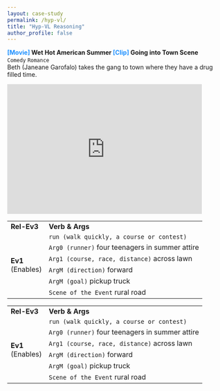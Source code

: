 ```yaml
---
layout: case-study
permalink: /hyp-vl/
title: "Hyp-VL Reasoning"
author_profile: false
---
```



**<font color=DodgerBlue>[Movie]</font> Wet Hot American Summer <font color=DodgerBlue>[Clip]</font> Going into Town Scene**      
`Comedy` `Romance`      
Beth (Janeane Garofalo) takes the gang to town where they have a drug filled time.      
<iframe src="https://www.youtube.com/embed/OO9kSxcT9Rg?start=790&end=793&version=3" scrolling="yes" frameborder="yes" framespacing="0" allowfullscreen="true" width=450 height=300></iframe> 


<di style="width:100%,float:left">
    <table width="50%">
        <tr>
            <td><strong>Rel-Ev3</strong></td>
            <td><strong>Verb & Args</td>
        </tr>
        <tr>
            <td rowspan="6"><strong>Ev1</strong> </br> (Enables)</td>
            <td><code>run (walk quickly, a course or contest)</code></td>
        </tr>
        <tr><td><code>Arg0 (runner)</code> four teenagers in summer attire</td></tr>
        <tr><td><code>Arg1 (course, race, distance)</code> across lawn</td></tr>
        <tr><td><code>ArgM (direction)</code> forward</td></tr>
        <tr><td><code>ArgM (goal)</code> pickup truck</td></tr>
        <tr><td><code>Scene of the Event</code> rural road</td></tr>
    </table>
    <table width="50%">
        <tr>
            <td><strong>Rel-Ev3</strong></td>
            <td><strong>Verb & Args</td>
        </tr>
        <tr>
            <td rowspan="6"><strong>Ev1</strong> </br> (Enables)</td>
            <td><code>run (walk quickly, a course or contest)</code></td>
        </tr>
        <tr><td><code>Arg0 (runner)</code> four teenagers in summer attire</td></tr>
        <tr><td><code>Arg1 (course, race, distance)</code> across lawn</td></tr>
        <tr><td><code>ArgM (direction)</code> forward</td></tr>
        <tr><td><code>ArgM (goal)</code> pickup truck</td></tr>
        <tr><td><code>Scene of the Event</code> rural road</td></tr>
    </table>
    
</di>
